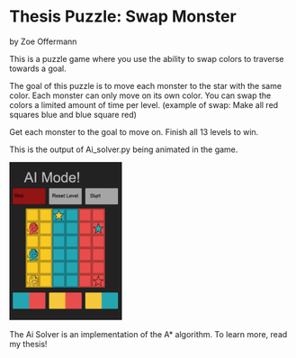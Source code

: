 # Thesis Puzzle: Swap Monster
by Zoe Offermann

This is a puzzle game where you use the ability to swap colors to traverse towards a goal.

The goal of this puzzle is to move each monster to the star with the same color. Each monster can only move on its own color. You can swap the colors a limited amount of time per level. (example of swap: Make all red squares blue and blue square red)

Get each monster to the goal to move on. Finish all 13 levels to win.

This is the output of Ai_solver.py being animated in the game.

<img src="assets/AI_working.gif" width=200><br>

The Ai Solver is an implementation of the A* algorithm. To learn more, read my thesis!
